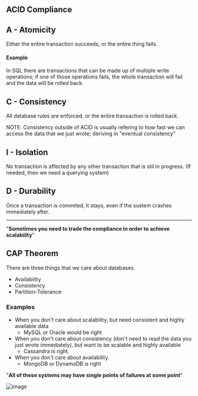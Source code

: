 ## ACID Compliance

## A - Atomicity
Either the entire transaction succeeds, or the entire thing fails.

#### Example
In SQL there are transactions that can be made up of multiple write operations; 
if one of those operations fails, the whole transaction will fail and the data will be rolled back.

## C - Consistency
All database rules are enforced, or the entire transaction is rolled back.

NOTE: Consistency outside of ACID is usually refering to how fast we can access the data that we just wrote; deriving in "eventual consistency"

## I - Isolation
No transaction is affected by any other transaction that is stil in progress. (If needed, then we need a querying system)

## D - Durability
Once a transaction is commited, it stays, even if the sustem crashes immediately after.

- - - -

"__Sometimes you need to trade the compliance in order to achieve scalability__"


## CAP Theorem

There are three things that we care about databases.
- Availability
- Consistency
- Partition-Tolerance

### Examples
- When you don't care about scalability, but need consistent and highly available data
  - MySQL or Oracle would be right
- When you don't care about consistency (don't need to read the data you just wrote immediately), but want to be scalable and highly available
  - Cassandra is right.
- When you don't care about availability.
  - MongoDB or DynamoDB is right

"__All of these systems may have single points of failures at some point__"

![image](https://user-images.githubusercontent.com/36679293/177081989-a144495c-a3ab-4c2c-8eee-c18b8c5a6b6e.png)
